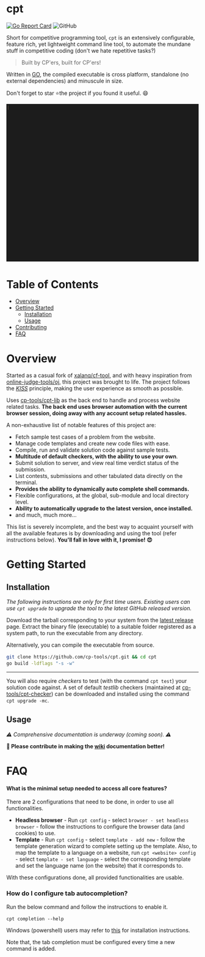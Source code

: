 # cpt 
[![Go Report Card](https://goreportcard.com/badge/github.com/cp-tools/cpt-lib)](https://goreportcard.com/report/github.com/cp-tools/cpt-lib) ![GitHub](https://img.shields.io/github/license/cp-tools/cpt)

Short for competitive programming tool, `cpt` is an extensively configurable, feature rich, yet lightweight command line tool, to automate the mundane stuff in competitive coding (don't we hate repetitive tasks?)

> Built by CP'ers, built for CP'ers!

Written in [GO](https://golang.org), the compiled executable is cross platform, standalone (no external dependencies) and minuscule in size.

Don't forget to star :star:the project if you found it useful. :smile:



![](assets/demo.gif)

# Table of Contents

- [Overview](#overview)
- [Getting Started](#getting-started)
  - [Installation](#installation)
  - [Usage](#usage)
- [Contributing](CONTRIBUTING.md)
- [FAQ](#faq)

# Overview

Started as a casual fork of [xalanq/cf-tool](https://github.com/xalanq/cf-tool), and with heavy inspiration from [online-judge-tools/oj](https://github.com/online-judge-tools/oj), this project was brought to life. The project follows the *[KISS](https://en.wikipedia.org/wiki/KISS_principle)* principle, making the user experience as smooth as possible.

Uses [cp-tools/cpt-lib](https://github.com/cp-tools/cpt-lib) as the back end to handle and process website related tasks. **The back end uses browser automation with the current browser session, doing away with any account setup related hassles.**

A non-exhaustive list of notable features of this project are:

- Fetch sample test cases of a problem from the website.
- Manage code templates and create new code files with ease.
- Compile, run and validate solution code against sample tests.
- **Multitude of default checkers, with the ability to use your own**.
- Submit solution to server, and view real time verdict status of the submission.
- List contests, submissions and other tabulated data directly on the terminal.
- **Provides the ability to dynamically auto complete shell commands.**
- Flexible configurations, at the global, sub-module and local directory level.
- **Ability to automatically upgrade to the latest version, once installed.**
- and much, much more...

This list is severely incomplete, and the best way to acquaint yourself with all the available features is by downloading and using the tool (refer instructions below). **You'll fall in love with it, I promise! :heart_eyes:**

# Getting Started

## Installation

*The following instructions are only for first time users. Existing users can use `cpt upgrade` to upgrade the tool to the latest GitHub released version.*

Download the tarball corresponding to your system from the [latest release](https://github.com/cp-tools/cpt/releases/latest) page. Extract the binary file (executable) to a suitable folder registered as a system path, to run the executable from any directory.

Alternatively, you can compile the executable from source.

```bash
git clone https://github.com/cp-tools/cpt.git && cd cpt
go build -ldflags "-s -w"
```

---

You will also require *checkers* to test (with the command `cpt test`) your solution code against. A set of default *testlib* checkers (maintained at [cp-tools/cpt-checker](https://github.com/cp-tools/cpt-checker)) can be downloaded and installed using the command `cpt upgrade -mc`.

## Usage

*:warning: Comprehensive documentation is underway (coming soon). :warning:*

**:mega: Please contribute in making the [wiki](https://github.com/cp-tools/cpt/wiki) documentation better!**

# FAQ

#### What is the minimal setup needed to access all core features?

There are 2 configurations that need to be done, in order to use all functionalities.

- **Headless browser** - Run `cpt config` - select `browser - set headless browser` - follow the instructions to configure the browser data (and cookies) to use.
- **Template** - Run `cpt config` - select `template - add new` - follow the template generation wizard to complete setting up the template. Also, to map the template to a language on a website, run `cpt <website> config` - select `template - set language` - select the corresponding template and set the language name (on the website) that it corresponds to.

With these configurations done, all provided functionalities are usable.

### How do I configure tab autocompletion?

Run the below command and follow the instructions to enable it.
```
cpt completion --help
```
Windows (powershell) users may refer to [this](https://github.com/spf13/cobra/blob/master/powershell_completions.md) for installation instructions.

Note that, the tab completion must be configured every time a new command is added.